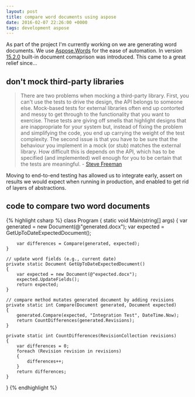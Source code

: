 ```yaml
---
layout: post
title: compare word documents using aspose
date: 2016-02-07 22:26:00 +0000
tags: development aspose
---
```


As part of the project I'm currently working on we are generating word documents. We use [Aspose.Words](http://www.aspose.com/.net/word-component.aspx) for the ease of automation. In version [15.2.0](http://www.nuget.org/packages/Aspose.Words/15.2.0) built-in document comaprison was introduced. This came to a great relief since...

don't mock third-party libraries
--------------------------------
> There are two problems when mocking a third-party library. First, you can't use the tests to drive the design, the API belongs to someone else. Mock-based tests for external libraries often end up contorted and messy to get through to the functionality that you want to exercise. These tests are giving off smells that highlight designs that are inappropriate for your system but, instead of fixing the problem and simplifying the code, you end up carrying the weight of the test complexity. The second issue is that you have to be sure that the behaviour you implement in a mock (or stub) matches the external library. How difficult this is depends on the API, which has to be specified (and implemented) well enough for you to be certain that the tests are meaningful. - [Steve Freeman](http://www.mockobjects.com/2007/04/test-smell-everything-is-mocked.html)

Moving to end-to-end testing has allowed us to integrate early, assert on results we would expect when running in production, and enabled to get rid of layers of abstractions.

code to compare two word documents
----------------------------------

{% highlight csharp %}
class Program
{
    static void Main(string[] args)
    {
        var generated = new Document(@"generated.docx");
        var expected = GetUpToDateExpectedDocument();

        var differences = Compare(generated, expected);
    }

    // update word fields (e.g., current date)
    private static Document GetUpToDateExpectedDocument()
    {
        var expected = new Document(@"expected.docx");
        expected.UpdateFields();
        return expected;
    }

    // compare method mutates generated document by adding revisions
    private static int Compare(Document generated, Document expected)
    {
        generated.Compare(expected, "Integration Test", DateTime.Now);
        return CountDifferences(generated.Revisions);
    }

    private static int CountDifferences(RevisionCollection revisions)
    {
        var differences = 0;
        foreach (Revision revision in revisions)
        {
            differences++;
        }
        return differences;
    }
}
{% endhighlight %}
